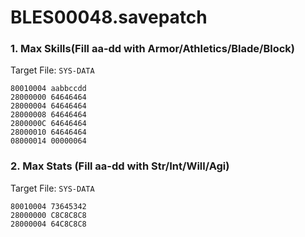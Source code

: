 # BLES00048.savepatch

### 1. Max Skills(Fill aa-dd with Armor/Athletics/Blade/Block)

Target File: `SYS-DATA`

```
80010004 aabbccdd
28000000 64646464
28000004 64646464
28000008 64646464
2800000C 64646464
28000010 64646464
08000014 00000064
```

### 2. Max Stats (Fill aa-dd with Str/Int/Will/Agi)

Target File: `SYS-DATA`

```
80010004 73645342
28000000 C8C8C8C8
28000004 64C8C8C8
```


